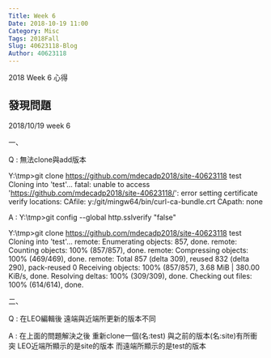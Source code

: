 ```yaml
---
Title: Week 6
Date: 2018-10-19 11:00
Category: Misc
Tags: 2018Fall
Slug: 40623118-Blog
Author: 40623118
---
```


2018 Week 6 心得

<!-- PELICAN_END_SUMMARY -->

發現問題
----

2018/10/19 week 6

一、

Q : 無法clone與add版本

Y:\tmp>git clone https://github.com/mdecadp2018/site-40623118 test
Cloning into 'test'...
fatal: unable to access 'https://github.com/mdecadp2018/site-40623118/': error setting certificate verify locations:
  CAfile: y:/git/mingw64/bin/curl-ca-bundle.crt
  CApath: none

A : 
Y:\tmp>git config --global http.sslverify "false"

Y:\tmp>git clone https://github.com/mdecadp2018/site-40623118 test
Cloning into 'test'...
remote: Enumerating objects: 857, done.
remote: Counting objects: 100% (857/857), done.
remote: Compressing objects: 100% (469/469), done.
remote: Total 857 (delta 309), reused 832 (delta 290), pack-reused 0
Receiving objects: 100% (857/857), 3.68 MiB | 380.00 KiB/s, done.
Resolving deltas: 100% (309/309), done.
Checking out files: 100% (614/614), done.

二、

Q : 在LEO編輯後 遠端與近端所更新的版本不同

A : 在上面的問題解決之後 重新clone一個(名:test) 與之前的版本(名:site)有所衝突
LEO近端所顯示的是site的版本 而遠端所顯示的是test的版本
